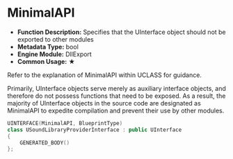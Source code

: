 # MinimalAPI

- **Function Description:** Specifies that the UInterface object should not be exported to other modules
- **Metadata Type:** bool
- **Engine Module:** DllExport
- **Common Usage:** ★

Refer to the explanation of MinimalAPI within UCLASS for guidance.

Primarily, UInterface objects serve merely as auxiliary interface objects, and therefore do not possess functions that need to be exposed. As a result, the majority of UInterface objects in the source code are designated as MinimalAPI to expedite compilation and prevent their use by other modules.

```cpp
UINTERFACE(MinimalAPI, BlueprintType)
class USoundLibraryProviderInterface : public UInterface
{
	GENERATED_BODY()
};
```